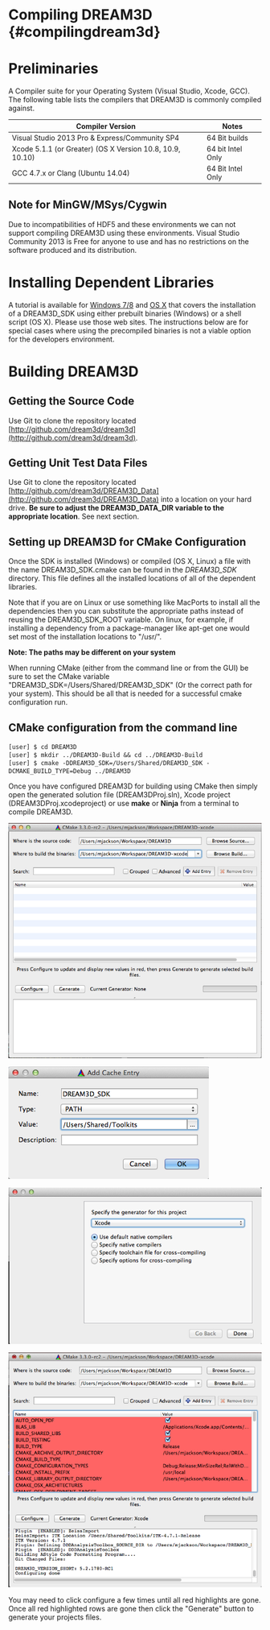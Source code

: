 Compiling DREAM3D {#compilingdream3d}
========

# Preliminaries #

A Compiler suite for your Operating System (Visual Studio, Xcode, GCC). The following table lists the compilers that DREAM3D is commonly compiled against.

| Compiler Version | Notes |  
|  ------	| ------	|  
| Visual Studio 2013 Pro & Express/Community SP4 | 64 Bit builds |  
| Xcode 5.1.1 (or Greater) (OS X Version 10.8, 10.9, 10.10) | 64 bit Intel Only |  
| GCC 4.7.x or Clang (Ubuntu 14.04) | 64 Bit Intel Only |  

## Note for MinGW/MSys/Cygwin ##

Due to incompatibilities of HDF5 and these environments we can not support compiling DREAM3D using these environments. Visual Studio Community 2013 is Free for anyone to use and has no restrictions on the software produced and its distribution.

# Installing Dependent Libraries ##

A tutorial is available for [Windows 7/8](http://dream3d.bluequartz.net/?p=954) and [OS X](http://dream3d.bluequartz.net/?p=930) that covers the installation of a DREAM3D_SDK using either prebuilt binaries (Windows) or a shell script (OS X). Please use those web sites. The instructions below are for special cases where using the precompiled binaries is not a viable option for the developers environment.

# Building DREAM3D #

## Getting the Source Code ##

Use Git to clone the repository located [http://github.com/dream3d/dream3d](http://github.com/dream3d/dream3d).

## Getting Unit Test Data Files ##

Use Git to clone the repository located [http://github.com/dream3d/DREAM3D_Data](http://github.com/dream3d/DREAM3D_Data) into a location on your hard drive. **Be sure to adjust the DREAM3D_DATA_DIR variable to the appropriate location**. See next section.

## Setting up DREAM3D for CMake Configuration ##

Once the SDK is installed (Windows) or compiled (OS X, Linux) a file with the name DREAM3D_SDK.cmake can be found in the _DREAM3D\_SDK_ directory. This file defines all the installed locations of all of the dependent libraries.

Note that if you are on Linux or use something like MacPorts to install all the dependencies then you can substitute the appropriate paths instead of reusing the DREAM3D_SDK_ROOT variable. On linux, for example, if installing a dependency from a package-manager like apt-get one would set most of the installation locations to "/usr/". 

**Note: The paths may be different on your system**

When running CMake (either from the command line or from the GUI) be sure to set the CMake variable "DREAM3D_SDK=/Users/Shared/DREAM3D_SDK" (Or the correct path for your system). This should be all that is needed for a successful cmake configuration run.

## CMake configuration from the command line ##

	[user] $ cd DREAM3D
	[user] $ mkdir ../DREAM3D-Build && cd ../DREAM3D-Build
	[user] $ cmake -DDREAM3D_SDK=/Users/Shared/DREAM3D_SDK -DCMAKE_BUILD_TYPE=Debug ../DREAM3D


Once you have configured DREAM3D for building using CMake then simply open the generated solution file (DREAM3DProj.sln), Xcode project (DREAM3DProj.xcodeproject) or use **make** or **Ninja** from a terminal to compile DREAM3D.

![Starting CMake and selecting a Source and binary directory {OS X}](Images/CMakeConfigure-1.png)
	
![Setting the DREAM3D_SDK CMake variable before running configure for the first time.](Images/CMakeConfigure-2.png)

![Specifying the generator for an OS X Build.](Images/CMakeConfigure-3.png)

![Click configure and wait.](Images/CMakeConfigure-4.png)

 You may need to click configure a few times until all red highlights are gone. Once all red highlighted rows are gone then click the "Generate" button to generate your projects files.
 






